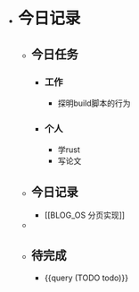 - # 今日记录
	- ## 今日任务
		- ### 工作
			- 探明build脚本的行为
		- ### 个人
			- 学rust
			- 写论文
	- ##  今日记录
		- [[BLOG_OS 分页实现]]
	-
	- ## 待完成
		- {{query (TODO todo)}}
